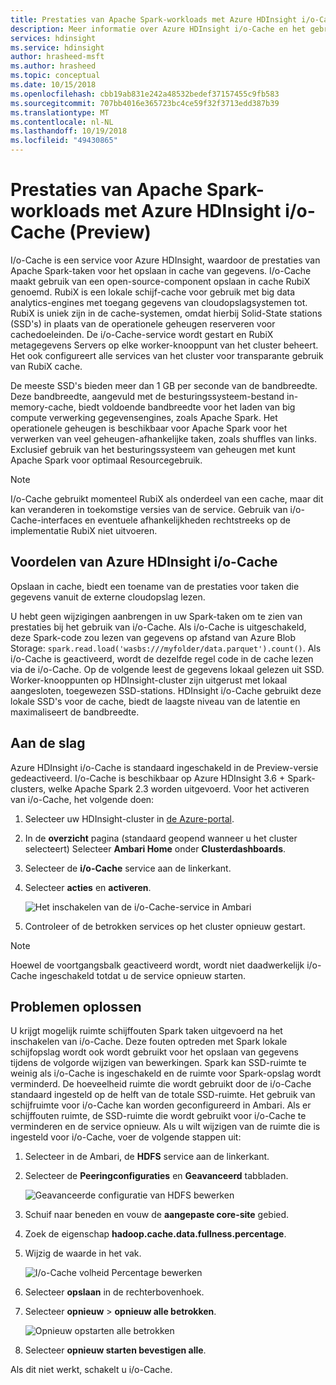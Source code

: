 ```yaml
---
title: Prestaties van Apache Spark-workloads met Azure HDInsight i/o-Cache (Preview)
description: Meer informatie over Azure HDInsight i/o-Cache en het gebruik van het Apache Spark-prestaties te verbeteren.
services: hdinsight
ms.service: hdinsight
author: hrasheed-msft
ms.author: hrasheed
ms.topic: conceptual
ms.date: 10/15/2018
ms.openlocfilehash: cbb19ab831e242a48532bedef37157455c9fb583
ms.sourcegitcommit: 707bb4016e365723bc4ce59f32f3713edd387b39
ms.translationtype: MT
ms.contentlocale: nl-NL
ms.lasthandoff: 10/19/2018
ms.locfileid: "49430865"
---
```

# <a name="improve-performance-of-apache-spark-workloads-using-azure-hdinsight-io-cache-preview"></a>Prestaties van Apache Spark-workloads met Azure HDInsight i/o-Cache (Preview)

I/o-Cache is een service voor Azure HDInsight, waardoor de prestaties van Apache Spark-taken voor het opslaan in cache van gegevens. I/o-Cache maakt gebruik van een open-source-component opslaan in cache RubiX genoemd. RubiX is een lokale schijf-cache voor gebruik met big data analytics-engines met toegang gegevens van cloudopslagsystemen tot. RubiX is uniek zijn in de cache-systemen, omdat hierbij Solid-State stations (SSD's) in plaats van de operationele geheugen reserveren voor cachedoeleinden. De i/o-Cache-service wordt gestart en RubiX metagegevens Servers op elke worker-knooppunt van het cluster beheert. Het ook configureert alle services van het cluster voor transparante gebruik van RubiX cache.

De meeste SSD's bieden meer dan 1 GB per seconde van de bandbreedte. Deze bandbreedte, aangevuld met de besturingssysteem-bestand in-memory-cache, biedt voldoende bandbreedte voor het laden van big compute verwerking gegevensengines, zoals Apache Spark. Het operationele geheugen is beschikbaar voor Apache Spark voor het verwerken van veel geheugen-afhankelijke taken, zoals shuffles van links. Exclusief gebruik van het besturingssysteem van geheugen met kunt Apache Spark voor optimaal Resourcegebruik.  

>[!Note]
>I/o-Cache gebruikt momenteel RubiX als onderdeel van een cache, maar dit kan veranderen in toekomstige versies van de service. Gebruik van i/o-Cache-interfaces en eventuele afhankelijkheden rechtstreeks op de implementatie RubiX niet uitvoeren.

## <a name="benefits-of-azure-hdinsight-io-cache"></a>Voordelen van Azure HDInsight i/o-Cache

Opslaan in cache, biedt een toename van de prestaties voor taken die gegevens vanuit de externe cloudopslag lezen.

U hebt geen wijzigingen aanbrengen in uw Spark-taken om te zien van prestaties bij het gebruik van i/o-Cache. Als i/o-Cache is uitgeschakeld, deze Spark-code zou lezen van gegevens op afstand van Azure Blob Storage: `spark.read.load('wasbs:///myfolder/data.parquet').count()`. Als i/o-Cache is geactiveerd, wordt de dezelfde regel code in de cache lezen via de i/o-Cache. Op de volgende leest de gegevens lokaal gelezen uit SSD. Worker-knooppunten op HDInsight-cluster zijn uitgerust met lokaal aangesloten, toegewezen SSD-stations. HDInsight i/o-Cache gebruikt deze lokale SSD's voor de cache, biedt de laagste niveau van de latentie en maximaliseert de bandbreedte.

## <a name="getting-started"></a>Aan de slag

Azure HDInsight i/o-Cache is standaard ingeschakeld in de Preview-versie gedeactiveerd. I/o-Cache is beschikbaar op Azure HDInsight 3.6 + Spark-clusters, welke Apache Spark 2.3 worden uitgevoerd.  Voor het activeren van i/o-Cache, het volgende doen:

1. Selecteer uw HDInsight-cluster in [de Azure-portal](https://portal.azure.com).

1. In de **overzicht** pagina (standaard geopend wanneer u het cluster selecteert) Selecteer **Ambari Home** onder **Clusterdashboards**.

1. Selecteer de **i/o-Cache** service aan de linkerkant.

1. Selecteer **acties** en **activeren**.

    ![Het inschakelen van de i/o-Cache-service in Ambari](./media/apache-spark-improve-performance-iocache/ambariui-enable-iocache.png "inschakelen van de i/o-Cache-service in Ambari")

1. Controleer of de betrokken services op het cluster opnieuw gestart.

>[!NOTE] 
> Hoewel de voortgangsbalk geactiveerd wordt, wordt niet daadwerkelijk i/o-Cache ingeschakeld totdat u de service opnieuw starten.

## <a name="troubleshooting"></a>Problemen oplossen
  
U krijgt mogelijk ruimte schijffouten Spark taken uitgevoerd na het inschakelen van i/o-Cache. Deze fouten optreden met Spark lokale schijfopslag wordt ook wordt gebruikt voor het opslaan van gegevens tijdens de volgorde wijzigen van bewerkingen. Spark kan SSD-ruimte te weinig als i/o-Cache is ingeschakeld en de ruimte voor Spark-opslag wordt verminderd. De hoeveelheid ruimte die wordt gebruikt door de i/o-Cache standaard ingesteld op de helft van de totale SSD-ruimte. Het gebruik van schijfruimte voor i/o-Cache kan worden geconfigureerd in Ambari. Als er schijffouten ruimte, de SSD-ruimte die wordt gebruikt voor i/o-Cache te verminderen en de service opnieuw. Als u wilt wijzigen van de ruimte die is ingesteld voor i/o-Cache, voer de volgende stappen uit:

1. Selecteer in de Ambari, de **HDFS** service aan de linkerkant.

1. Selecteer de **Peeringconfiguraties** en **Geavanceerd** tabbladen.

    ![Geavanceerde configuratie van HDFS bewerken](./media/apache-spark-improve-performance-iocache/ambariui-hdfs-service-configs-advanced.png "HDFS geavanceerde configuratie bewerken")

1. Schuif naar beneden en vouw de **aangepaste core-site** gebied.

1. Zoek de eigenschap **hadoop.cache.data.fullness.percentage**.

1. Wijzig de waarde in het vak.

    ![I/o-Cache volheid Percentage bewerken](./media/apache-spark-improve-performance-iocache/ambariui-cache-data-fullness-percentage-property.png "i/o-Cache volheid Percentage bewerken")

1. Selecteer **opslaan** in de rechterbovenhoek.

1. Selecteer **opnieuw** > **opnieuw alle betrokken**.

    ![Opnieuw opstarten alle betrokken](./media/apache-spark-improve-performance-iocache/ambariui-restart-all-affected.png "alle betrokken opnieuw opstarten")

1. Selecteer **opnieuw starten bevestigen alle**.

Als dit niet werkt, schakelt u i/o-Cache.